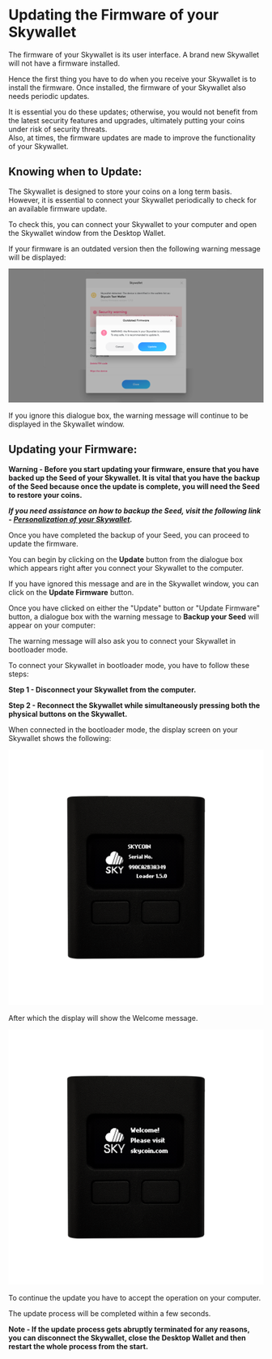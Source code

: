 # Updating the Firmware of your Skywallet

The firmware of your Skywallet is its user interface. A brand new Skywallet will not have a firmware installed.

Hence the first thing you have to do when you receive your Skywallet is to install the firmware. Once installed, the firmware of your Skywallet also needs periodic updates.

It is essential you do these updates; otherwise, you would not benefit from the latest security features and upgrades, ultimately putting your coins under risk of security threats.  
Also, at times, the firmware updates are made to improve the functionality of your Skywallet.

## Knowing when to Update:

The Skywallet is designed to store your coins on a long term basis. However, it is essential to connect your Skywallet periodically to check for an available firmware update.

To check this, you can connect your Skywallet to your computer and open the Skywallet window from the Desktop Wallet.

If your firmware is an outdated version then the following warning message will be displayed:

![Outdated_firmware](https://github.com/sreekumar13/hardware-wallet-manual/blob/master/Bildschirmfoto%202019-09-30%20um%2013.13.21.png)

If you ignore this dialogue box, the warning message will continue to be displayed in the Skywallet window.

## Updating your Firmware:

**Warning - Before you start updating your firmware, ensure that you have backed up the Seed of your Skywallet. It is vital that you have the backup of the Seed because once the update is complete, you will need the Seed to restore your coins.**

***If you need assistance on how to backup the Seed, visit the following link - [Personalization of your Skywallet](https://github.com/skycoin/hardware-wallet/wiki/Getting-to-know-the-wallet).***

Once you have completed the backup of your Seed, you can proceed to update the firmware.

You can begin by clicking on the **Update** button from the dialogue box which appears right after you connect your Skywallet to the computer.

If you have ignored this message and are in the Skywallet window, you can click on the **Update Firmware** button.

Once you have clicked on either the "Update" button or "Update Firmware" button, a dialogue box with the warning message to **Backup your Seed** will appear on your computer:

The warning message will also ask you to connect your Skywallet in bootloader mode.

To connect your Skywallet in bootloader mode, you have to follow these steps:

**Step 1 - Disconnect your Skywallet from the computer.**

**Step 2 - Reconnect the Skywallet while simultaneously pressing both the physical buttons on the Skywallet.**

When connected in the bootloader mode, the display screen on your Skywallet shows the following:

![Bootloader_Mode](https://github.com/sreekumar13/hardware-wallet-manual/blob/master/Skywallet%20Screen%20Mockup%20Edit_Skywallet%20Black_07.png)

After which the display will show the Welcome message.

![Bootloader_Mode](https://github.com/sreekumar13/hardware-wallet-manual/blob/master/Skywallet%20Screen%20Mockup%20Edit_Skywallet%20Black_03.png)

To continue the update you have to accept the operation on your computer. 

The update process will be completed within a few seconds.

**Note - If the update process gets abruptly terminated for any reasons, you can disconnect the Skywallet, close the Desktop Wallet and then restart the whole process from the start.**
